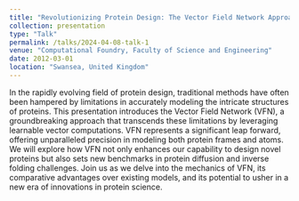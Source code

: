 ```yaml
---
title: "Revolutionizing Protein Design: The Vector Field Network Approach"
collection: presentation
type: "Talk"
permalink: /talks/2024-04-08-talk-1
venue: "Computational Foundry, Faculty of Science and Engineering"
date: 2012-03-01
location: "Swansea, United Kingdom"
---
```


In the rapidly evolving field of protein design, traditional methods have often been hampered by limitations in accurately modeling the intricate structures of proteins. This presentation introduces the Vector Field Network (VFN), a groundbreaking approach that transcends these limitations by leveraging learnable vector computations. VFN represents a significant leap forward, offering unparalleled precision in modeling both protein frames and atoms. We will explore how VFN not only enhances our capability to design novel proteins but also sets new benchmarks in protein diffusion and inverse folding challenges. Join us as we delve into the mechanics of VFN, its comparative advantages over existing models, and its potential to usher in a new era of innovations in protein science.
